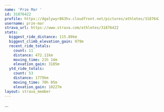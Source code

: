 ```yaml
---
name: 'Prze Mar '
id: 31876422
profile: https://dgalywyr863hv.cloudfront.net/pictures/athletes/31876422/22548952/3/large.jpg
username: prze-mar
strava_url: https://www.strava.com/athletes/31876422
stats:
  biggest_ride_distance: 115.89km
  biggest_climb_elevation_gain: 979m
  recent_ride_totals:
    count: 11
    distance: 472.11km
    moving_time: 21h 14m
    elevation_gain: 3185m
  ytd_ride_totals:
    count: 53
    distance: 1779km
    moving_time: 70h 05m
    elevation_gain: 10227m
layout: strava_member
--- 
```

...

